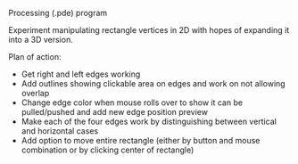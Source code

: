 Processing (.pde) program

Experiment manipulating rectangle vertices in 2D with hopes of expanding it into a 3D version.

Plan of action:
  - Get right and left edges working
  - Add outlines showing clickable area on edges and work on not allowing overlap
  - Change edge color when mouse rolls over to show it can be pulled/pushed and add new edge position preview
  - Make each of the four edges work by distinguishing between vertical and horizontal cases
  - Add option to move entire rectangle (either by button and mouse combination or by clicking center of rectangle)
